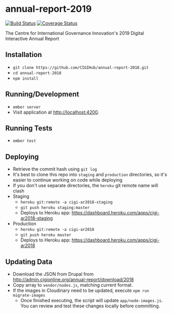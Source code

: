 # annual-report-2019

[![Build Status](https://travis-ci.com/CIGIHub/annual-report-2019.svg?branch=master)](https://travis-ci.com/CIGIHub/annual-report-2019)
[![Coverage Status](https://coveralls.io/repos/github/CIGIHub/annual-report-2019/badge.svg)](https://coveralls.io/github/CIGIHub/annual-report-2019)

The Centre for International Governance Innovation's 2019 Digital Interactive Annual Report

## Installation
+ `git clone https://github.com/CIGIHub/annual-report-2018.git`
+ `cd annual-report-2018`
+ `npm install`

## Running/Development
+ `ember server`
+ Visit application at [http://localhost:4200](http://localhost4200).

## Running Tests
+ `ember test`

## Deploying
+ Retrieve the commit hash using `git log`
+ It's best to clone this repo into `staging` and `production` directories, so it's easier to continue working on code while deploying
+ If you don't use separate directories, the `heroku` git remote name will clash
+ Staging
  + `heroku git:remote -a cigi-ar2018-staging`
  + `git push heroku staging:master`
  + Deploys to Heroku app: https://dashboard.heroku.com/apps/cigi-ar2018-staging
+ Production
  + `heroku git:remote -a cigi-ar2018`
  + `git push heroku master`
  + Deploys to Heroku app: https://dashboard.heroku.com/apps/cigi-ar2018

## Updating Data
+ Download the JSON from Drupal from http://admin.cigionline.org/annual-report/download/2018
+ Copy array to `vendor/nodes.js`, matching current format.
+ If the images in Cloudinary need to be updated, execute `npm run migrate-images`
  + Once finished executing, the script will update `app/node-images.js`. You can review and test these changes locally before committing.
